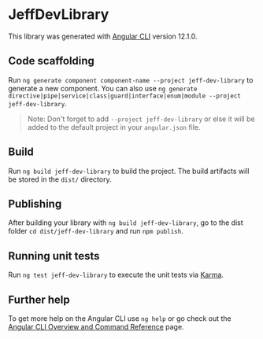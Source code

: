 # JeffDevLibrary

This library was generated with [Angular CLI](https://github.com/angular/angular-cli) version 12.1.0.

## Code scaffolding

Run `ng generate component component-name --project jeff-dev-library` to generate a new component. You can also use `ng generate directive|pipe|service|class|guard|interface|enum|module --project jeff-dev-library`.
> Note: Don't forget to add `--project jeff-dev-library` or else it will be added to the default project in your `angular.json` file. 

## Build

Run `ng build jeff-dev-library` to build the project. The build artifacts will be stored in the `dist/` directory.

## Publishing

After building your library with `ng build jeff-dev-library`, go to the dist folder `cd dist/jeff-dev-library` and run `npm publish`.

## Running unit tests

Run `ng test jeff-dev-library` to execute the unit tests via [Karma](https://karma-runner.github.io).

## Further help

To get more help on the Angular CLI use `ng help` or go check out the [Angular CLI Overview and Command Reference](https://angular.io/cli) page.
